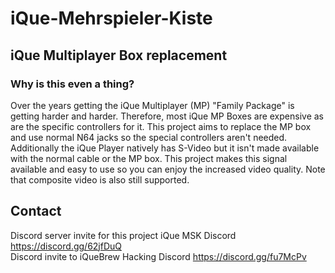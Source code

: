 # iQue-Mehrspieler-Kiste
## iQue Multiplayer Box replacement
### Why is this even a thing?
Over the years getting the iQue Multiplayer (MP)  "Family Package" is getting harder and harder. Therefore, most iQue MP Boxes are expensive as are the specific controllers for it. This project aims to replace the MP box and use normal N64 jacks so the special controllers aren't needed.  
Additionally the iQue Player natively has S-Video but it isn't made available with the normal cable or the MP box. This project makes this signal available and easy to use so you can enjoy the increased video quality. Note that composite video is also still supported.

## Contact
Discord server invite for this project iQue MSK Discord https://discord.gg/62jfDuQ  
Discord invite to iQueBrew Hacking Discord https://discord.gg/fu7McPv
